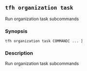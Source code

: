 ## `tfh organization task`

Run organization task subcommands

### Synopsis

    tfh organization task COMMAND[ ... ]

### Description

Run organization task subcommands

